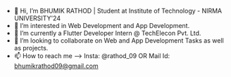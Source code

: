 - 👋 Hi, I’m BHUMIK RATHOD | Student at Institute of Technology - NIRMA UNIVERSITY'24
- 👀 I’m interested in Web Development and App Development.
- 🌱 I’m currently a Flutter Developer Intern @ TechElecon Pvt. Ltd.
- 💞️ I’m looking to collaborate on Web and App Development Tasks as well as projects.
- 📫 How to reach me --> Insta: @rathod_09 OR Mail Id: bhumikrathod09@gmail.com

<!---
rathod009/rathod009 is a ✨ special ✨ repository because its `README.md` (this file) appears on your GitHub profile.
You can click the Preview link to take a look at your changes.
--->
